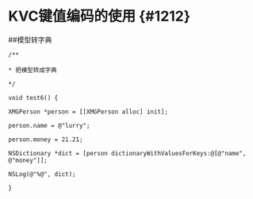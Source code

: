 # KVC键值编码的使用 {#1212}

\#\#模型转字典

`/**`

`* 把模型转成字典`

`*/`

`void test6() {`

`XMGPerson *person = [[XMGPerson alloc] init];`

`person.name = @"lurry";`

`person.money = 21.21;`

`NSDictionary *dict = [person dictionaryWithValuesForKeys:@[@"name", @"money"]];`

`NSLog(@"%@", dict);`

`}`

